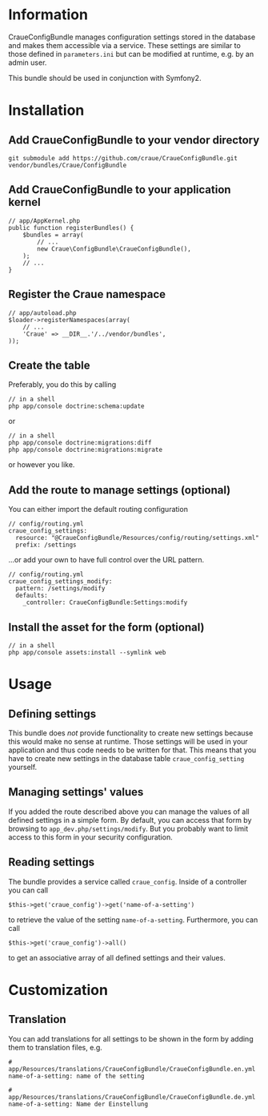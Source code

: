 # Information

CraueConfigBundle manages configuration settings stored in the database and makes them accessible via a service.
These settings are similar to those defined in `parameters.ini` but can be modified at runtime, e.g. by an admin user.

This bundle should be used in conjunction with Symfony2.

# Installation

## Add CraueConfigBundle to your vendor directory

	git submodule add https://github.com/craue/CraueConfigBundle.git vendor/bundles/Craue/ConfigBundle

## Add CraueConfigBundle to your application kernel

	// app/AppKernel.php
	public function registerBundles() {
		$bundles = array(
			// ...
			new Craue\ConfigBundle\CraueConfigBundle(),
		);
		// ...
	}

## Register the Craue namespace

	// app/autoload.php
	$loader->registerNamespaces(array(
		// ...
		'Craue' => __DIR__.'/../vendor/bundles',
	));

## Create the table

Preferably, you do this by calling

	// in a shell
	php app/console doctrine:schema:update

or

	// in a shell
	php app/console doctrine:migrations:diff
	php app/console doctrine:migrations:migrate

or however you like.

## Add the route to manage settings (optional)

You can either import the default routing configuration

	// config/routing.yml
	craue_config_settings:
	  resource: "@CraueConfigBundle/Resources/config/routing/settings.xml"
	  prefix: /settings

...or add your own to have full control over the URL pattern.

	// config/routing.yml
	craue_config_settings_modify:
	  pattern: /settings/modify
	  defaults:
	    _controller: CraueConfigBundle:Settings:modify

## Install the asset for the form (optional)

	// in a shell
	php app/console assets:install --symlink web

# Usage

## Defining settings

This bundle does _not_ provide functionality to create new settings because this would make no sense at runtime.
Those settings will be used in your application and thus code needs to be written for that.
This means that you have to create new settings in the database table `craue_config_setting` yourself.

## Managing settings' values

If you added the route described above you can manage the values of all defined settings in a simple form.
By default, you can access that form by browsing to `app_dev.php/settings/modify`.
But you probably want to limit access to this form in your security configuration.

## Reading settings

The bundle provides a service called `craue_config`. Inside of a controller you can call

	$this->get('craue_config')->get('name-of-a-setting')

to retrieve the value of the setting `name-of-a-setting`. Furthermore, you can call

	$this->get('craue_config')->all()

to get an associative array of all defined settings and their values.

# Customization

## Translation

You can add translations for all settings to be shown in the form by adding them to translation files, e.g.

	# app/Resources/translations/CraueConfigBundle/CraueConfigBundle.en.yml
	name-of-a-setting: name of the setting

	# app/Resources/translations/CraueConfigBundle/CraueConfigBundle.de.yml
	name-of-a-setting: Name der Einstellung
